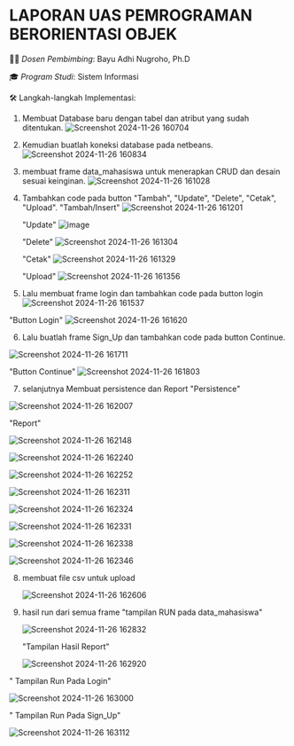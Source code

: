 # LAPORAN UAS PEMROGRAMAN BERORIENTASI OBJEK

👨‍🏫 *Dosen Pembimbing*: Bayu Adhi Nugroho, Ph.D 

🎓 *Program Studi*: Sistem Informasi

🛠 Langkah-langkah Implementasi:

1. Membuat Database baru dengan tabel dan atribut yang sudah ditentukan.
![Screenshot 2024-11-26 160704](https://github.com/user-attachments/assets/028952ac-876f-4ec4-bb16-a7fef4b6e5b2)

2. Kemudian buatlah koneksi database pada netbeans.
![Screenshot 2024-11-26 160834](https://github.com/user-attachments/assets/0f09bde5-34cd-4efb-ba71-1aaed202799e)

3. membuat frame data_mahasiswa untuk menerapkan CRUD dan desain sesuai keinginan.
   ![Screenshot 2024-11-26 161028](https://github.com/user-attachments/assets/532e1390-c05f-4264-878f-ccdc07b63b32)

4. Tambahkan code pada button "Tambah", "Update", "Delete", "Cetak", "Upload".
   "Tambah/Insert"
   ![Screenshot 2024-11-26 161201](https://github.com/user-attachments/assets/2703910f-9a9e-4610-8659-dbc5e28ce395)

   "Update"
   ![image](https://github.com/user-attachments/assets/bb826d0a-c8d9-4e02-bc1f-9c7a61b12f92)

   "Delete"
   ![Screenshot 2024-11-26 161304](https://github.com/user-attachments/assets/208ac052-909a-4977-bc08-8cd8f1d071a4)

   "Cetak"
   ![Screenshot 2024-11-26 161329](https://github.com/user-attachments/assets/2a8d7c5a-70c8-4e5e-9be2-72940f6cbba5)

   "Upload"
    ![Screenshot 2024-11-26 161356](https://github.com/user-attachments/assets/fc2ea89f-009f-44fe-b17d-dfba97ad2665)
   
5. Lalu membuat frame login dan tambahkan code pada button login
  ![Screenshot 2024-11-26 161537](https://github.com/user-attachments/assets/e745a1d3-89d9-46ba-9a1d-4908b7b776b8)

  "Button Login"
  ![Screenshot 2024-11-26 161620](https://github.com/user-attachments/assets/7082343c-cb3e-41b0-ad33-742fcbb4edf1)

6. Lalu buatlah frame Sign_Up dan tambahkan code pada button Continue.
   
  ![Screenshot 2024-11-26 161711](https://github.com/user-attachments/assets/6dfb32fe-1c32-4051-ba43-ae42f982a4d8)

   "Button Continue"
   ![Screenshot 2024-11-26 161803](https://github.com/user-attachments/assets/1fed0ccc-3116-4d91-b141-644c9593b968)

7. selanjutnya Membuat persistence dan Report
   "Persistence"

![Screenshot 2024-11-26 162007](https://github.com/user-attachments/assets/3c1c10c5-f7ee-4c3e-80fb-e0888e51722e)

   "Report"
 
  ![Screenshot 2024-11-26 162148](https://github.com/user-attachments/assets/793664f8-74a9-4cc1-8896-62ae06eef6d1)

  ![Screenshot 2024-11-26 162240](https://github.com/user-attachments/assets/9b74a3c1-79bc-4a72-b0aa-1137a2e2d37d)
  
  ![Screenshot 2024-11-26 162252](https://github.com/user-attachments/assets/c10e7e37-0654-479f-b281-34a8936bfa4e)
  
  ![Screenshot 2024-11-26 162311](https://github.com/user-attachments/assets/28a6ca36-40e4-45b2-8a11-75d77430fb4b)
  
![Screenshot 2024-11-26 162324](https://github.com/user-attachments/assets/3dd68a3b-bc2e-458b-9252-4af2715edd50)

![Screenshot 2024-11-26 162331](https://github.com/user-attachments/assets/4220d7e9-4dee-4b1f-b4b8-070c3d245978)

![Screenshot 2024-11-26 162338](https://github.com/user-attachments/assets/05e6421d-94f5-4218-bec1-1984261875f4)

![Screenshot 2024-11-26 162346](https://github.com/user-attachments/assets/18e11f62-c635-4feb-8804-d91527a575d4)

8. membuat file csv untuk upload
    
   ![Screenshot 2024-11-26 162606](https://github.com/user-attachments/assets/aa882f2a-cca7-4611-8b38-c71b5b4ba7d7)
   
9. hasil run dari semua frame
    "tampilan RUN pada data_mahasiswa"
    
    ![Screenshot 2024-11-26 162832](https://github.com/user-attachments/assets/75abae7f-4df1-4f9e-976e-a39972283d07)
    
    "Tampilan Hasil Report"
    
    ![Screenshot 2024-11-26 162920](https://github.com/user-attachments/assets/02f78074-65b5-48be-a2e2-478ff55f3ea9)

  " Tampilan Run Pada Login"
  
  ![Screenshot 2024-11-26 163000](https://github.com/user-attachments/assets/b7fc2d1f-879b-46b5-b41a-c8ce1be61a66)

 " Tampilan Run Pada Sign_Up"
 
 ![Screenshot 2024-11-26 163112](https://github.com/user-attachments/assets/4cce75ef-b1dc-469d-9494-aa8a0a323468)
